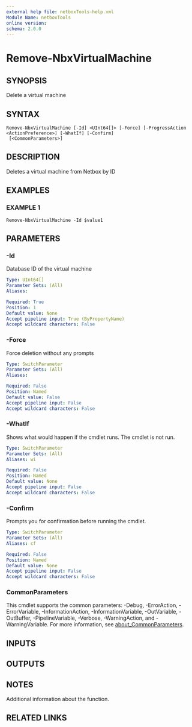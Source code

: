 ```yaml
---
external help file: netboxTools-help.xml
Module Name: netboxTools
online version:
schema: 2.0.0
---
```


# Remove-NbxVirtualMachine

## SYNOPSIS
Delete a virtual machine

## SYNTAX

```
Remove-NbxVirtualMachine [-Id] <UInt64[]> [-Force] [-ProgressAction <ActionPreference>] [-WhatIf] [-Confirm]
 [<CommonParameters>]
```

## DESCRIPTION
Deletes a virtual machine from Netbox by ID

## EXAMPLES

### EXAMPLE 1
```
Remove-NbxVirtualMachine -Id $value1
```

## PARAMETERS

### -Id
Database ID of the virtual machine

```yaml
Type: UInt64[]
Parameter Sets: (All)
Aliases:

Required: True
Position: 1
Default value: None
Accept pipeline input: True (ByPropertyName)
Accept wildcard characters: False
```

### -Force
Force deletion without any prompts

```yaml
Type: SwitchParameter
Parameter Sets: (All)
Aliases:

Required: False
Position: Named
Default value: False
Accept pipeline input: False
Accept wildcard characters: False
```

### -WhatIf
Shows what would happen if the cmdlet runs.
The cmdlet is not run.

```yaml
Type: SwitchParameter
Parameter Sets: (All)
Aliases: wi

Required: False
Position: Named
Default value: None
Accept pipeline input: False
Accept wildcard characters: False
```

### -Confirm
Prompts you for confirmation before running the cmdlet.

```yaml
Type: SwitchParameter
Parameter Sets: (All)
Aliases: cf

Required: False
Position: Named
Default value: None
Accept pipeline input: False
Accept wildcard characters: False
```



### CommonParameters
This cmdlet supports the common parameters: -Debug, -ErrorAction, -ErrorVariable, -InformationAction, -InformationVariable, -OutVariable, -OutBuffer, -PipelineVariable, -Verbose, -WarningAction, and -WarningVariable. For more information, see [about_CommonParameters](http://go.microsoft.com/fwlink/?LinkID=113216).

## INPUTS

## OUTPUTS

## NOTES
Additional information about the function.

## RELATED LINKS
